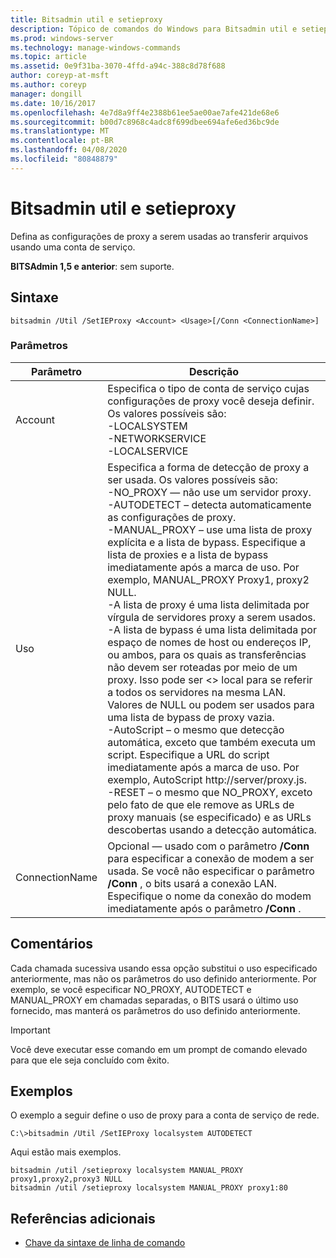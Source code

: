```yaml
---
title: Bitsadmin util e setieproxy
description: Tópico de comandos do Windows para Bitsadmin util e setieproxy, que define as configurações de proxy a serem usadas ao transferir arquivos usando uma conta de serviço.
ms.prod: windows-server
ms.technology: manage-windows-commands
ms.topic: article
ms.assetid: 0e9f31ba-3070-4ffd-a94c-388c8d78f688
author: coreyp-at-msft
ms.author: coreyp
manager: dongill
ms.date: 10/16/2017
ms.openlocfilehash: 4e7d8a9ff4e2388b61ee5ae00ae7afe421de68e6
ms.sourcegitcommit: b00d7c8968c4adc8f699dbee694afe6ed36bc9de
ms.translationtype: MT
ms.contentlocale: pt-BR
ms.lasthandoff: 04/08/2020
ms.locfileid: "80848879"
---
```

# <a name="bitsadmin-util-and-setieproxy"></a>Bitsadmin util e setieproxy

Defina as configurações de proxy a serem usadas ao transferir arquivos usando uma conta de serviço.

**BITSAdmin 1,5 e anterior**: sem suporte.

## <a name="syntax"></a>Sintaxe

```
bitsadmin /Util /SetIEProxy <Account> <Usage>[/Conn <ConnectionName>]
```

### <a name="parameters"></a>Parâmetros

|Parâmetro|Descrição|
|---------|-----------|
|Account|Especifica o tipo de conta de serviço cujas configurações de proxy você deseja definir. Os valores possíveis são:</br>-LOCALSYSTEM</br>-NETWORKSERVICE</br>-LOCALSERVICE|
|Uso|Especifica a forma de detecção de proxy a ser usada. Os valores possíveis são:</br>-NO_PROXY — não use um servidor proxy.</br>-AUTODETECT – detecta automaticamente as configurações de proxy.</br>-MANUAL_PROXY – use uma lista de proxy explícita e a lista de bypass. Especifique a lista de proxies e a lista de bypass imediatamente após a marca de uso. Por exemplo, MANUAL_PROXY Proxy1, proxy2 NULL.</br>    -A lista de proxy é uma lista delimitada por vírgula de servidores proxy a serem usados.</br>    -A lista de bypass é uma lista delimitada por espaço de nomes de host ou endereços IP, ou ambos, para os quais as transferências não devem ser roteadas por meio de um proxy. Isso pode ser \<> local para se referir a todos os servidores na mesma LAN. Valores de NULL ou podem ser usados para uma lista de bypass de proxy vazia.</br>-AutoScript – o mesmo que detecção automática, exceto que também executa um script. Especifique a URL do script imediatamente após a marca de uso. Por exemplo, AutoScript http://server/proxy.js.</br>-RESET – o mesmo que NO_PROXY, exceto pelo fato de que ele remove as URLs de proxy manuais (se especificado) e as URLs descobertas usando a detecção automática.|
|ConnectionName|Opcional — usado com o parâmetro **/Conn** para especificar a conexão de modem a ser usada. Se você não especificar o parâmetro **/Conn** , o bits usará a conexão LAN. Especifique o nome da conexão do modem imediatamente após o parâmetro **/Conn** .|

## <a name="remarks"></a>Comentários

Cada chamada sucessiva usando essa opção substitui o uso especificado anteriormente, mas não os parâmetros do uso definido anteriormente. Por exemplo, se você especificar NO_PROXY, AUTODETECT e MANUAL_PROXY em chamadas separadas, o BITS usará o último uso fornecido, mas manterá os parâmetros do uso definido anteriormente.

> [!IMPORTANT]
> Você deve executar esse comando em um prompt de comando elevado para que ele seja concluído com êxito.

## <a name="examples"></a>Exemplos

O exemplo a seguir define o uso de proxy para a conta de serviço de rede.

```
C:\>bitsadmin /Util /SetIEProxy localsystem AUTODETECT
```

Aqui estão mais exemplos.

```
bitsadmin /util /setieproxy localsystem MANUAL_PROXY proxy1,proxy2,proxy3 NULL
bitsadmin /util /setieproxy localsystem MANUAL_PROXY proxy1:80 
```

## <a name="additional-references"></a>Referências adicionais

- [Chave da sintaxe de linha de comando](command-line-syntax-key.md)